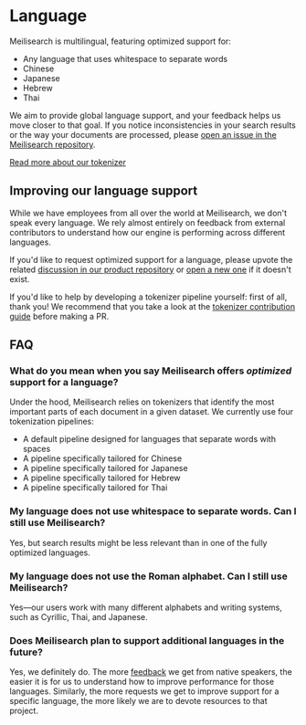 # Language

Meilisearch is multilingual, featuring optimized support for:

- Any language that uses whitespace to separate words
- Chinese
- Japanese
- Hebrew
- Thai

We aim to provide global language support, and your feedback helps us move closer to that goal. If you notice inconsistencies in your search results or the way your documents are processed, please [open an issue in the Meilisearch repository](https://github.com/meilisearch/meilisearch/issues/new/choose).

[Read more about our tokenizer](/learn/advanced/tokenization.md)

## Improving our language support

While we have employees from all over the world at Meilisearch, we don't speak every language. We rely almost entirely on feedback from external contributors to understand how our engine is performing across different languages.

If you'd like to request optimized support for a language, please upvote the related [discussion in our product repository](https://github.com/meilisearch/product/discussions?discussions_q=label%3Aproduct%3Acore%3Atokenizer) or [open a new one](https://github.com/meilisearch/product/discussions/new?category=feedback-feature-proposal) if it doesn't exist.

If you'd like to help by developing a tokenizer pipeline yourself: first of all, thank you! We recommend that you take a look at the [tokenizer contribution guide](https://github.com/meilisearch/charabia/blob/main/CONTRIBUTING.md) before making a PR.

## FAQ

### What do you mean when you say Meilisearch offers _optimized_ support for a language?

Under the hood, Meilisearch relies on tokenizers that identify the most important parts of each document in a given dataset. We currently use four tokenization pipelines:

- A default pipeline designed for languages that separate words with spaces
- A pipeline specifically tailored for Chinese
- A pipeline specifically tailored for Japanese
- A pipeline specifically tailored for Hebrew
- A pipeline specifically tailored for Thai

### My language does not use whitespace to separate words. Can I still use Meilisearch?

Yes, but search results might be less relevant than in one of the fully optimized languages.

### My language does not use the Roman alphabet. Can I still use Meilisearch?

Yes—our users work with many different alphabets and writing systems, such as Cyrillic, Thai, and Japanese.

### Does Meilisearch plan to support additional languages in the future?

Yes, we definitely do. The more [feedback](https://github.com/meilisearch/product/discussions?discussions_q=label%3Aproduct%3Acore%3Atokenizer) we get from native speakers, the easier it is for us to understand how to improve performance for those languages. Similarly, the more requests we get to improve support for a specific language, the more likely we are to devote resources to that project.
